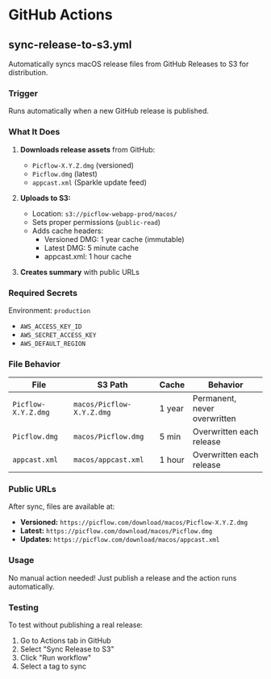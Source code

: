 # GitHub Actions

## sync-release-to-s3.yml

Automatically syncs macOS release files from GitHub Releases to S3 for distribution.

### Trigger

Runs automatically when a new GitHub release is published.

### What It Does

1. **Downloads release assets** from GitHub:
   - `Picflow-X.Y.Z.dmg` (versioned)
   - `Picflow.dmg` (latest)
   - `appcast.xml` (Sparkle update feed)

2. **Uploads to S3:**
   - Location: `s3://picflow-webapp-prod/macos/`
   - Sets proper permissions (`public-read`)
   - Adds cache headers:
     - Versioned DMG: 1 year cache (immutable)
     - Latest DMG: 5 minute cache
     - appcast.xml: 1 hour cache

3. **Creates summary** with public URLs

### Required Secrets

Environment: `production`

- `AWS_ACCESS_KEY_ID`
- `AWS_SECRET_ACCESS_KEY`
- `AWS_DEFAULT_REGION`

### File Behavior

| File | S3 Path | Cache | Behavior |
|------|---------|-------|----------|
| `Picflow-X.Y.Z.dmg` | `macos/Picflow-X.Y.Z.dmg` | 1 year | Permanent, never overwritten |
| `Picflow.dmg` | `macos/Picflow.dmg` | 5 min | Overwritten each release |
| `appcast.xml` | `macos/appcast.xml` | 1 hour | Overwritten each release |

### Public URLs

After sync, files are available at:

- **Versioned:** `https://picflow.com/download/macos/Picflow-X.Y.Z.dmg`
- **Latest:** `https://picflow.com/download/macos/Picflow.dmg`
- **Updates:** `https://picflow.com/download/macos/appcast.xml`

### Usage

No manual action needed! Just publish a release and the action runs automatically.

### Testing

To test without publishing a real release:
1. Go to Actions tab in GitHub
2. Select "Sync Release to S3"
3. Click "Run workflow"
4. Select a tag to sync


